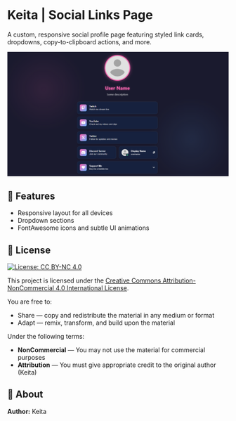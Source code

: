# Keita | Social Links Page

A custom, responsive social profile page featuring styled link cards, dropdowns, copy-to-clipboard actions, and more.

![Screenshot](images/Screenshot.png)

## 🔗 Features

- Responsive layout for all devices
- Dropdown sections
- FontAwesome icons and subtle UI animations

## 📄 License

[![License: CC BY-NC 4.0](https://licensebuttons.net/l/by-nc/4.0/88x31.png)](https://creativecommons.org/licenses/by-nc/4.0/)

This project is licensed under the [Creative Commons Attribution-NonCommercial 4.0 International License](https://creativecommons.org/licenses/by-nc/4.0/).

You are free to:
- Share — copy and redistribute the material in any medium or format
- Adapt — remix, transform, and build upon the material

Under the following terms:
- **NonCommercial** — You may not use the material for commercial purposes
- **Attribution** — You must give appropriate credit to the original author (Keita)

## 🙋 About

**Author:** Keita  

